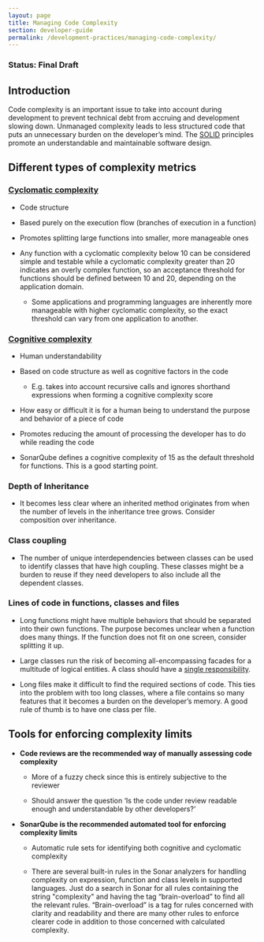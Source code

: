 ```yaml
---
layout: page
title: Managing Code Complexity
section: developer-guide
permalink: /development-practices/managing-code-complexity/
---
```


### Status: Final Draft

## Introduction

Code complexity is an important issue to take into account during development to prevent technical debt from accruing and development slowing down. Unmanaged complexity leads to less structured code that puts an unnecessary burden on the developer’s mind. The [SOLID](https://en.wikipedia.org/wiki/SOLID_(object-oriented_design)) principles promote an understandable and maintainable software design.

## Different types of complexity metrics

### [Cyclomatic complexity](https://en.wikipedia.org/wiki/Cyclomatic_complexity)

* Code structure

* Based purely on the execution flow (branches of execution in a function)

* Promotes splitting large functions into smaller, more manageable ones

* Any function with a cyclomatic complexity below 10 can be considered simple and testable while a cyclomatic complexity greater than 20 indicates an overly complex function, so an acceptance threshold for functions should be defined between 10 and 20, depending on the application domain.

    * Some applications and programming languages are inherently more manageable with higher cyclomatic complexity, so the exact threshold can vary from one application to another.

### [Cognitive complexity](http://redirect.sonarsource.com/doc/cognitive-complexity.html)

* Human understandability

* Based on code structure as well as cognitive factors in the code

    * E.g. takes into account recursive calls and ignores shorthand expressions when forming a cognitive complexity score

* How easy or difficult it is for a human being to understand the purpose and behavior of a piece of code

* Promotes reducing the amount of processing the developer has to do while reading the code

* SonarQube defines a cognitive complexity of 15 as the default threshold for functions. This is a good starting point.

### Depth of Inheritance

* It becomes less clear where an inherited method originates from when the number of levels in the inheritance tree grows. Consider composition over inheritance.

### Class coupling

* The number of unique interdependencies between classes can be used to identify classes that have high coupling. These classes might be a burden to reuse if they need developers to also include all the dependent classes.

### Lines of code in functions, classes and files

* Long functions might have multiple behaviors that should be separated into their own functions. The purpose becomes unclear when a function does many things. If the function does not fit on one screen, consider splitting it up.

* Large classes run the risk of becoming all-encompassing facades for a multitude of logical entities. A class should have a [single responsibility](https://en.wikipedia.org/wiki/Single_responsibility_principle).

* Long files make it difficult to find the required sections of code. This ties into the problem with too long classes, where a file contains so many features that it becomes a burden on the developer’s memory. A good rule of thumb is to have one class per file.

## Tools for enforcing complexity limits

* **Code reviews are the recommended way of manually assessing code complexity**

    * More of a fuzzy check since this is entirely subjective to the reviewer

    * Should answer the question ‘Is the code under review readable enough and understandable by other developers?’

* **SonarQube is the recommended automated tool for enforcing complexity limits**

    * Automatic rule sets for identifying both cognitive and cyclomatic complexity

    * There are several built-in rules in the Sonar analyzers for handling complexity on expression, function and class levels in supported languages. Just do a search in Sonar for all rules containing the string "complexity" and having the tag “brain-overload” to find all the relevant rules. “Brain-overload” is a tag for rules concerned with clarity and readability and there are many other rules to enforce clearer code in addition to those concerned with calculated complexity.
